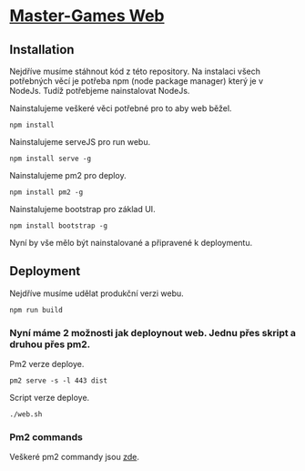 # [Master-Games Web](https://master-games.eu/)

## Installation

Nejdříve musíme stáhnout kód z této repository. Na instalaci všech potřebných věcí je potřeba npm (node package manager) který je v NodeJs. Tudíž potřebjeme nainstalovat NodeJs. 

Nainstalujeme veškeré věci potřebné pro to aby web běžel.

```
npm install
```

Nainstalujeme serveJS pro run webu.

```
npm install serve -g
```

Nainstalujeme pm2 pro deploy.
```
npm install pm2 -g
```

Nainstalujeme bootstrap pro základ UI.
```
npm install bootstrap -g
```


Nyní by vše mělo být nainstalované a připravené k deploymentu.

## Deployment

Nejdříve musíme udělat produkční verzi webu.
```
npm run build
```

### Nyní máme 2 možnosti jak deploynout web. Jednu přes skript a druhou přes pm2.

Pm2 verze deploye.
```
pm2 serve -s -l 443 dist
```

Script verze deploye.
```
./web.sh
```



### Pm2 commands

Veškeré pm2 commandy jsou [zde](https://www.npmjs.com/package/pm2).
